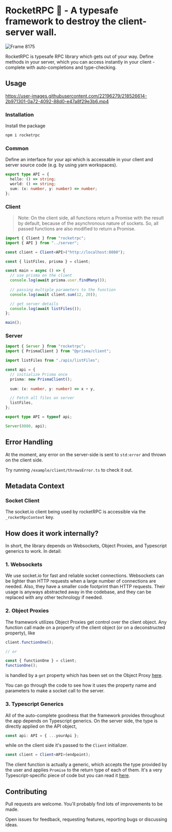 # RocketRPC 🚀 - A typesafe framework to destroy the client-server wall.

![Frame 8175](https://user-images.githubusercontent.com/22196279/219864579-51a10cc1-a4b9-409f-80db-4c0e2527c53e.png)

RocketRPC is typesafe RPC library which gets out of your way. Define methods in your server, which you can access instantly in your client - complete with auto-completions and type-checking.

## Usage



https://user-images.githubusercontent.com/22196279/218526614-2b971301-0a72-4092-88d0-e47a8f29e3b6.mp4



### Installation

Install the package

```sh
npm i rocketrpc
```

### Common

Define an interface for your api which is accessable in your client and server source code (e.g. by using yarn workspaces).

```ts
export type API = {
  hello: () => string;
  world: () => string;
  sum: (x: number, y: number) => number;
};
```

### Client

> Note: On the client side, all functions return a Promise with the result by default, because of the asynchronous nature of sockets. So, all passed functions are also modified to return a Promise.

```ts
import { Client } from "rocketrpc";
import { API } from "../server";

const client = Client<API>("http://localhost:8080");

const { listFiles, prisma } = client;

const main = async () => {
  // use prisma on the client
  console.log(await prisma.user.findMany());
  
  // passing multiple parameters to the function
  console.log(await client.sum(12, 20));

  // get server details
  console.log(await listFiles());
};

main();
```

### Server

```ts
import { Server } from "rocketrpc";
import { PrismaClient } from "@prisma/client";

import listFiles from "./apis/listFiles";

const api = {
  // initialize Prisma once
  prisma: new PrismaClient();
  
  sum: (x: number, y: number) => x + y,

  // Fetch all files on server
  listFiles,
};

export type API = typeof api;

Server(8080, api);
```

## Error Handling

At the moment, any error on the server-side is sent to `std:error` and thrown on the client side.

Try running `/example/client/throwsError.ts` to check it out.

## Metadata Context

### Socket Client

The socket.io client being used by rocketRPC is accessible via the `_rocketRpcContext` key.

## How does it work internally?

In short, the library depends on Websockets, Object Proxies, and Typescript generics to work. In detail:

### 1. Websockets

We use socket.io for fast and reliable socket connections. Websockets can be lighter than HTTP requests when a large number of connections are needed. Also, they have a smaller code footprint than HTTP requests. Their usage is anyways abstracted away in the codebase, and they can be replaced with any other technology if needed.

### 2. Object Proxies

The framework utilizes Object Proxies get control over the client object. Any function call made on a property of the client object (or on a deconstructed property), like

```ts
client.functionOne();

// or

const { functionOne } = client;
functionOne();
```

is handled by a `get` property which has been set on the Object Proxy [here](https://github.com/akash-joshi/functions-without-borders/blob/45ed7558845b6dbf03fc368b96ca175262956051/src/client/index.ts#L33).

You can go through the code to see how it uses the property name and parameters to make a socket call to the server.

### 3. Typescript Generics

All of the auto-complete goodness that the framework provides throughout the app depends on Typescript generics. On the server side, the type is directly applied on the API object,

```ts
const api: API = { ...yourApi };
```

while on the client side it's passed to the `Client` initializer.

```ts
const client = Client<API>(endpoint);
```

The client function is actually a generic, which accepts the type provided by the user and applies `Promise` to the return type of each of them. It's a very Typescript-specific piece of code but you can read it [here](https://github.com/akash-joshi/functions-without-borders/blob/01553873cd1a1f1acc66270c5521a74b58680be0/src/client/index.ts#L3).

## Contributing

Pull requests are welcome. You'll probably find lots of improvements to be made.

Open issues for feedback, requesting features, reporting bugs or discussing ideas.

